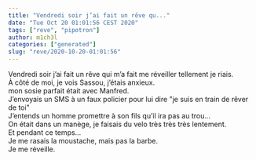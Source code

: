 ```yaml
---
title: "Vendredi soir j’ai fait un rêve qu..."
date: "Tue Oct 20 01:01:56 CEST 2020"
tags: ["reve", "pipotron"]
author: m1ch3l
categories: ["generated"]
slug: "reve/2020-10-20-01:01:56"
---
```


Vendredi soir j’ai fait un rêve qui m’a fait me réveiller tellement je riais.<br>
À côté de moi, je vois Sassou, j’étais anxieux.<br>
mon sosie parfait était avec Manfred.<br>
J’envoyais un SMS à un faux policier pour lui dire "je suis en train de rêver de toi"<br>
J’entends un homme promettre à son fils qu’il ira pas au trou...<br>
On était dans un manège, je faisais du velo très très très lentement.<br>
Et pendant ce temps...<br>
Je me rasais la moustache, mais pas la barbe.<br>
Je me réveille.<br>
